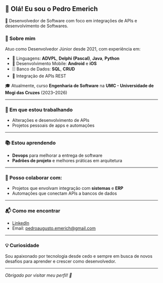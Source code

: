 ## 👋 Olá! Eu sou o Pedro Emerich

🎯 Desenvolvedor de Software com foco em integrações de APIs e desenvolvimento de Softwares.

### 🚀 Sobre mim
Atuo como Desenvolvedor Júnior desde 2021, com experiência em:
- 📌 Linguagens: **ADVPL**, **Delphi (Pascal)**, **Java**, **Python**
- 📱 Desenvolvimento Mobile: **Android** e **iOS**
- 🗄️ Banco de Dados: **SQL**, **CRUD**
- 🧩 Integração de APIs REST

🎓 Atualmente, curso **Engenharia de Software** na **UMC - Universidade de Mogi das Cruzes** (2023–2026)

---

### 💼 Em que estou trabalhando
- Alterações e desenvolvimento de APIs 
- Projetos pessoais de apps e automações

---

### 📚 Estou aprendendo
- **Devops** para melhorar a entrega de software
- **Padrões de projeto** e melhores práticas em arquitetura

---

### 🤝 Posso colaborar com:
- Projetos que envolvam integração com **sistemas** e **ERP**
- Automações que conectam APIs a bancos de dados

---

### 📬 Como me encontrar
- [LinkedIn](https://www.linkedin.com/in/pedroemerich)
- Email: pedroaugusto.emerich@gmail.com

---

### 💡 Curiosidade
Sou apaixonado por tecnologia desde cedo e sempre em busca de novos desafios para aprender e crescer como desenvolvedor.

---

*Obrigado por visitar meu perfil! 🚀*

